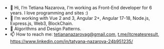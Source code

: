 - 👋 Hi, I’m Tetiana Nazarova, I'm working as Front-End developer for 6 years. I love programming and sites :)
- 👀 I’m working with Vue 2 and 3, Angular 2+, Angular 17-18, Node.js, Express.js, Web3, BlockChain.
- 🌱 Algorithms and Design Patterns.
- 📫 How to reach me: tetiananazarovag@gmail.com, [t.me/itcreatesresult](https://t.me/itcreatesresult), https://www.linkedin.com/in/tatyana-nazarova-24b951235/
<!---
TatyanaMolchanova/TatyanaMolchanova is a ✨ special ✨ repository because its `README.md` (this file) appears on your GitHub profile.
You can click the Preview link to take a look at your changes.
--->
